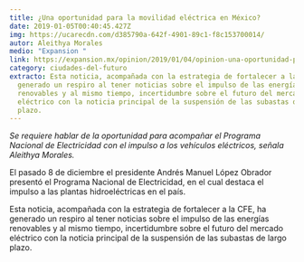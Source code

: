 ```yaml
---
title: ¿Una oportunidad para la movilidad eléctrica en México?
date: 2019-01-05T00:40:45.427Z
img: https://ucarecdn.com/d385790a-642f-4901-89c1-f8c153700014/
autor: Aleithya Morales
medio: "Expansion "
link: https://expansion.mx/opinion/2019/01/04/opinion-una-oportunidad-para-la-movilidad-electrica-en-mexico
category: ciudades-del-futuro
extracto: Esta noticia, acompañada con la estrategia de fortalecer a la CFE, ha
  generado un respiro al tener noticias sobre el impulso de las energías
  renovables y al mismo tiempo, incertidumbre sobre el futuro del mercado
  eléctrico con la noticia principal de la suspensión de las subastas de largo
  plazo.
---
```

*Se requiere hablar de la oportunidad para acompañar el Programa Nacional de Electricidad con el impulso a los vehículos eléctricos, señala Aleithya Morales.*

El pasado 8 de diciembre el presidente Andrés Manuel López Obrador presentó el Programa Nacional de Electricidad, en el cual destaca el impulso a las plantas hidroeléctricas en el país.

Esta noticia, acompañada con la estrategia de fortalecer a la CFE, ha generado un respiro al tener noticias sobre el impulso de las energías renovables y al mismo tiempo, incertidumbre sobre el futuro del mercado eléctrico con la noticia principal de la suspensión de las subastas de largo plazo.